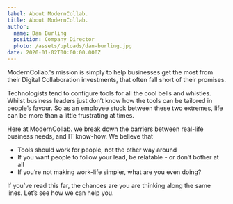 ```yaml
---
label: About ModernCollab.
title: About ModernCollab.
author:
  name: Dan Burling
  position: Company Director
  photo: /assets/uploads/dan-burling.jpg
date: 2020-01-02T00:00:00.000Z
---
```

ModernCollab.'s mission is simply to help businesses get the most from their Digital Collaboration investments, that often fall short of their promises. 

Technologists tend to configure tools for all the cool bells and whistles. Whilst business leaders just don’t know how the tools can be tailored in people’s favour. So as an employee stuck between these two extremes, life can be more than a little frustrating at times. 

Here at ModernCollab. we break down the barriers between real-life business needs, and IT know-how. We believe that

* Tools should work for people, not the other way around
* If you want people to follow your lead, be relatable - or don’t bother at all
* If you’re not making work-life simpler, what are you even doing?

If you’ve read this far, the chances are you are thinking along the same lines. Let’s see how we can help you.